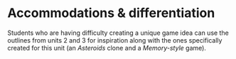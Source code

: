 # Accommodations & differentiation

Students who are having difficulty creating a unique game idea can use the outlines from units 2 and 3 for inspiration along with the ones specifically created for this unit (an *Asteroids* clone and a *Memory-style* game).
